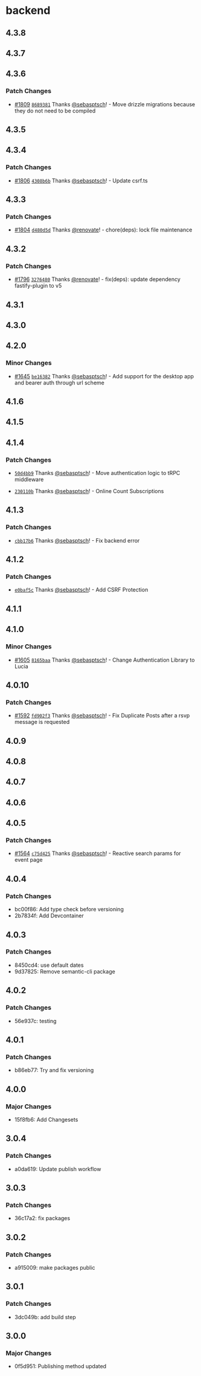 # backend

## 4.3.8

## 4.3.7

## 4.3.6

### Patch Changes

- [#1809](https://github.com/Team3132/AttendanceSystem/pull/1809) [`8689381`](https://github.com/Team3132/AttendanceSystem/commit/868938149e569ff1962ad8f323a0ce0f4e664f19) Thanks [@sebasptsch](https://github.com/sebasptsch)! - Move drizzle migrations because they do not need to be compiled

## 4.3.5

## 4.3.4

### Patch Changes

- [#1806](https://github.com/Team3132/AttendanceSystem/pull/1806) [`4308b6b`](https://github.com/Team3132/AttendanceSystem/commit/4308b6b4684a51d3155c7335b0881184311616a4) Thanks [@sebasptsch](https://github.com/sebasptsch)! - Update csrf.ts

## 4.3.3

### Patch Changes

- [#1804](https://github.com/Team3132/AttendanceSystem/pull/1804) [`d480d5d`](https://github.com/Team3132/AttendanceSystem/commit/d480d5da9e56a54332bff08cb9cf22ad085e272e) Thanks [@renovate](https://github.com/apps/renovate)! - chore(deps): lock file maintenance

## 4.3.2

### Patch Changes

- [#1796](https://github.com/Team3132/AttendanceSystem/pull/1796) [`3276480`](https://github.com/Team3132/AttendanceSystem/commit/3276480b6a7a867e0179522187cd15bf1524ae71) Thanks [@renovate](https://github.com/apps/renovate)! - fix(deps): update dependency fastify-plugin to v5

## 4.3.1

## 4.3.0

## 4.2.0

### Minor Changes

- [#1645](https://github.com/Team3132/AttendanceSystem/pull/1645) [`be16382`](https://github.com/Team3132/AttendanceSystem/commit/be16382fa73bd0d2819c6c26dc3412e76488bb3f) Thanks [@sebasptsch](https://github.com/sebasptsch)! - Add support for the desktop app and bearer auth through url scheme

## 4.1.6

## 4.1.5

## 4.1.4

### Patch Changes

- [`50d4bb9`](https://github.com/Team3132/AttendanceSystem/commit/50d4bb91d18a48e2eaed0fba51556582497dccb7) Thanks [@sebasptsch](https://github.com/sebasptsch)! - Move authentication logic to tRPC middleware

- [`230110b`](https://github.com/Team3132/AttendanceSystem/commit/230110bd152fa4240fd0a463cf86484ee4362acf) Thanks [@sebasptsch](https://github.com/sebasptsch)! - Online Count Subscriptions

## 4.1.3

### Patch Changes

- [`cbb17b6`](https://github.com/Team3132/AttendanceSystem/commit/cbb17b64283940da3f8fe57f41bef1eb0d763784) Thanks [@sebasptsch](https://github.com/sebasptsch)! - Fix backend error

## 4.1.2

### Patch Changes

- [`e0baf5c`](https://github.com/Team3132/AttendanceSystem/commit/e0baf5c4104d361478fbda89a29024b6e1e06eff) Thanks [@sebasptsch](https://github.com/sebasptsch)! - Add CSRF Protection

## 4.1.1

## 4.1.0

### Minor Changes

- [#1605](https://github.com/Team3132/AttendanceSystem/pull/1605) [`8165baa`](https://github.com/Team3132/AttendanceSystem/commit/8165baa91ca9ea5a04a03991dd9cfc8f898210c8) Thanks [@sebasptsch](https://github.com/sebasptsch)! - Change Authentication Library to Lucia

## 4.0.10

### Patch Changes

- [#1592](https://github.com/Team3132/AttendanceSystem/pull/1592) [`fd902f3`](https://github.com/Team3132/AttendanceSystem/commit/fd902f3c7a8ef39cebdea198449f497b6637111a) Thanks [@sebasptsch](https://github.com/sebasptsch)! - Fix Duplicate Posts after a rsvp message is requested

## 4.0.9

## 4.0.8

## 4.0.7

## 4.0.6

## 4.0.5

### Patch Changes

- [#1564](https://github.com/Team3132/AttendanceSystem/pull/1564) [`c75d425`](https://github.com/Team3132/AttendanceSystem/commit/c75d4253f4e1fa46f4d050cbb8a5f847fd0d15f2) Thanks [@sebasptsch](https://github.com/sebasptsch)! - Reactive search params for event page

## 4.0.4

### Patch Changes

- bc00f86: Add type check before versioning
- 2b7834f: Add Devcontainer

## 4.0.3

### Patch Changes

- 8450cd4: use default dates
- 9d37825: Remove semantic-cli package

## 4.0.2

### Patch Changes

- 56e937c: testing

## 4.0.1

### Patch Changes

- b86eb77: Try and fix versioning

## 4.0.0

### Major Changes

- 15f8fb6: Add Changesets

## 3.0.4

### Patch Changes

- a0da619: Update publish workflow

## 3.0.3

### Patch Changes

- 36c17a2: fix packages

## 3.0.2

### Patch Changes

- a915009: make packages public

## 3.0.1

### Patch Changes

- 3dc049b: add build step

## 3.0.0

### Major Changes

- 0f5d951: Publishing method updated
